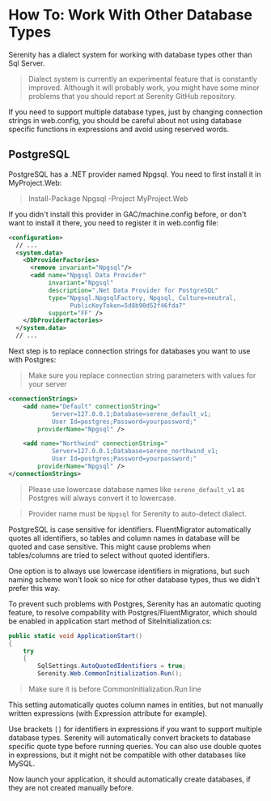 # How To: Work With Other Database Types

Serenity has a dialect system for working with database types other than Sql Server.

> Dialect system is currently an experimental feature that is constantly improved. Although it will probably work, you might have some minor problems that you should report at Serenity GitHub repository.

If you need to support multiple database types, just by changing connection strings in web.config, you should be careful about not using database specific functions in expressions and avoid using reserved words.

## PostgreSQL

PostgreSQL has a .NET provider named Npgsql. You need to first install it in MyProject.Web:

> Install-Package Npgsql -Project MyProject.Web

If you didn't install this provider in GAC/machine.config before, or don't want to install it there, you need to register it in web.config file:

```xml
<configuration>
  // ...
  <system.data>
    <DbProviderFactories>
      <remove invariant="Npgsql"/>
      <add name="Npgsql Data Provider" 
           invariant="Npgsql" 
           description=".Net Data Provider for PostgreSQL"
           type="Npgsql.NpgsqlFactory, Npgsql, Culture=neutral,
                 PublicKeyToken=5d8b90d52f46fda7" 
           support="FF" />
    </DbProviderFactories>
  </system.data>
  // ...
```

Next step is to replace connection strings for databases you want to use with Postgres:

> Make sure you replace connection string parameters with values for your server

```xml
<connectionStrings>
    <add name="Default" connectionString="
            Server=127.0.0.1;Database=serene_default_v1;
            User Id=postgres;Password=yourpassword;"  
        providerName="Npgsql" />

    <add name="Northwind" connectionString="
            Server=127.0.0.1;Database=serene_northwind_v1;
            User Id=postgres;Password=yourpassword;" 
        providerName="Npgsql" />
</connectionStrings>    

```

> Please use lowercase database names like `serene_default_v1` as Postgres will always convert it to lowercase.

> Provider name must be `Npgsql` for Serenity to auto-detect dialect.

PostgreSQL is case sensitive for identifiers. FluentMigrator automatically quotes all identifiers, so tables and column names in database will be quoted and case sensitive. This might cause problems when tables/columns are tried to select without quoted identifiers. 

One option is to always use lowercase identifiers in migrations, but such naming scheme won't look so nice for other database types, thus we didn't prefer this way.

To prevent such problems with Postgres, Serenity has an automatic quoting feature, to resolve compability with Postgres/FluentMigrator, which should be enabled in application start method of SiteInitialization.cs:

```cs
public static void ApplicationStart()
{
    try
    {
        SqlSettings.AutoQuotedIdentifiers = true;
        Serenity.Web.CommonInitialization.Run();
```

> Make sure it is before CommonInitialization.Run line

This setting automatically quotes column names in entities, but not manually written expressions (with Expression attribute for example).

Use brackets `[]` for identifiers in expressions if you want to support multiple database types. Serenity will automatically convert brackets to database specific quote type before running queries. You can also use double quotes in expressions, but it might not be compatible with other databases like MySQL.

Now launch your application, it should automatically create databases, if they are not created manually before.



